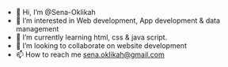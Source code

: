 - 👋 Hi, I’m @Sena-Oklikah
- 👀 I’m interested in Web development, App development & data management 
- 🌱 I’m currently learning html, css & java script.
- 💞️ I’m looking to collaborate on website development 
- 📫 How to reach me sena.oklikah@gmail.com 

<!---
Sena-Oklikah/Sena-Oklikah is a ✨ special ✨ repository because its `README.md` (this file) appears on your GitHub profile.
You can click the Preview link to take a look at your changes.
--->
